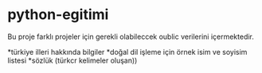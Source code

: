 # python-egitimi

 Bu proje farklı projeler için gerekli olabileccek oublic verilerini içermektedir.

 *türkiye illeri hakkında bilgiler
 *doğal dil işleme için örnek isim ve soyisim listesi
 *sözlük  (türkcr kelimeler oluşan))

